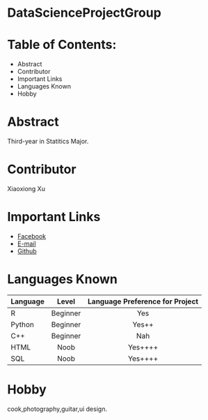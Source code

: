 # DataScienceProjectGroup

# Table of Contents:
* Abstract
* Contributor
* Important Links
* Languages Known
* Hobby

# Abstract
Third-year in Statitics Major.

# Contributor
Xiaoxiong Xu

# Important Links
+ [Facebook](https://www.facebook.com/xiaoxiong.xu.71)
+ [E-mail](xiaoxiong0601@gmail.com)
+ [Github](https://github.com/OliverXiaoxiong)

# Languages Known
| Language      |Level          | Language Preference for Project  |
| ------------- |:-------------:| :------------------------------: |
| R             | Beginner      |                               Yes|
| Python        | Beginner      |                             Yes++|
| C++           | Beginner      |                               Nah|
| HTML          | Noob          |                           Yes++++|
| SQL           | Noob          |                           Yes++++|

# Hobby
cook,photography,guitar,ui design.
